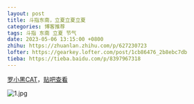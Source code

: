 ```yaml
---
layout: post
title: 斗指东南，立夏立夏立夏
categories: 博客推荐
tags: 斗指 东南 立夏 节气
date: 2023-05-06 13:15:00 +0800
zhihu: https://zhuanlan.zhihu.com/p/627230723
lofter: https://gearkey.lofter.com/post/1cb86476_2b8ebc7db
tieba: https://tieba.baidu.com/p/8397967318
---
```


[罗小黑CAT](https://weibo.com/2019071187/MFfs07qIj)，[贴吧查看](https://tieba.baidu.com/p/8397967318)

![1.jpg](https://s2.loli.net/2023/05/06/jsRvfQAW5tbDw1n.jpg)
